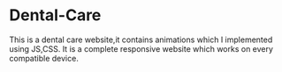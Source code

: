 # Dental-Care
This is a dental care website,it contains animations which I implemented using JS,CSS. It is a complete responsive website which works on every compatible device.

